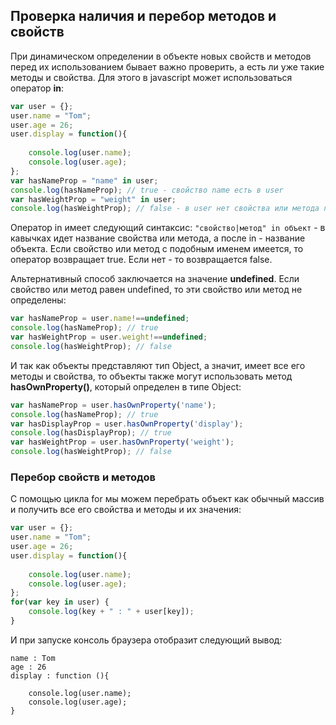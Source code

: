 ## Проверка наличия и перебор методов и свойств

При динамическом определении в объекте новых свойств и методов перед их использованием бывает важно проверить, а есть ли уже такие методы и свойства. 
Для этого в javascript может использоваться оператор **in**:

```js
var user = {};
user.name = "Tom";
user.age = 26;
user.display = function(){
    
    console.log(user.name);
    console.log(user.age);
};
var hasNameProp = "name" in user;
console.log(hasNameProp); // true - свойство name есть в user
var hasWeightProp = "weight" in user;
console.log(hasWeightProp); // false - в user нет свойства или метода под названием weight
```

Оператор in имеет следующий синтаксис: `"свойство|метод" in объект` - в кавычках идет название свойства или метода, а после in - название объекта. 
Если свойство или метод с подобным именем имеется, то оператор возвращает true. Если нет - то возвращается false.

Альтернативный способ заключается на значение **undefined**. Если свойство или метод равен undefined, то эти свойство или метод не определены:

```js
var hasNameProp = user.name!==undefined;
console.log(hasNameProp); // true
var hasWeightProp = user.weight!==undefined;
console.log(hasWeightProp); // false
```

И так как объекты представляют тип Object, а значит, имеет все его методы и свойства, то объекты также могут использовать метод 
**hasOwnProperty()**, который определен в типе Object:

```js
var hasNameProp = user.hasOwnProperty('name');
console.log(hasNameProp); // true
var hasDisplayProp = user.hasOwnProperty('display');
console.log(hasDisplayProp); // true
var hasWeightProp = user.hasOwnProperty('weight');
console.log(hasWeightProp); // false
```

### Перебор свойств и методов

С помощью цикла for мы можем перебрать объект как обычный массив и получить все его свойства и методы и их значения:

```js
var user = {};
user.name = "Tom";
user.age = 26;
user.display = function(){
    
    console.log(user.name);
    console.log(user.age);
};
for(var key in user) {
    console.log(key + " : " + user[key]);
}
```

И при запуске консоль браузера отобразит следующий вывод:

```browser
name : Tom
age : 26
display : function (){
    
    console.log(user.name);
    console.log(user.age);
}
```

